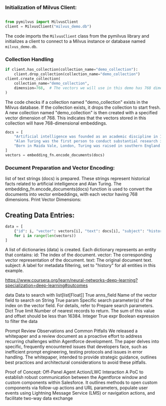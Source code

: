 ### Initialization of Milvus Client:


```python

from pymilvus import MilvusClient 
client = MilvusClient("milvus_demo.db")
```



The code imports the `MilvusClient` class from the pymilvus library and initializes a client to connect to a Milvus instance or database named `milvus_demo.db`.

### Collection Handling



```python
if client.has_collection(collection_name="demo_collection"): 
    client.drop_collection(collection_name="demo_collection")
client.create_collection(
    collection_name="demo_collection", 
    dimension=768,  # The vectors we will use in this demo has 768 dimensions 
)

```
The code checks if a collection named "demo_collection" exists in the Milvus database.
If the collection exists, it drops the collection to start fresh.
A new collection named "demo_collection" is then created with a specified vector dimension of 768. This indicates that the vectors stored in this collection will have 768-dimensional embeddings.


```python
docs = [ 
    "Artificial intelligence was founded as an academic discipline in 1956.", 
    "Alan Turing was the first person to conduct substantial research in AI.", 
    "Born in Maida Vale, London, Turing was raised in southern England.", 
]
vectors = embedding_fn.encode_documents(docs)
```

### Document Preparation and Vector Encoding:

 list of text strings (docs) is prepared. These strings represent historical facts related to artificial intelligence and Alan Turing.
The embedding_fn.encode_documents(docs) function is used to convert the documents into vector embeddings, with each vector having 768 dimensions.
Print Vector Dimensions:


## Creating Data Entries:

```python
data = [
    {"id": i, "vector": vectors[i], "text": docs[i], "subject": "history"} 
    for i in range(len(vectors))
]
```

A list of dictionaries (data) is created. Each dictionary represents an entity that contains:
id: The index of the document.
vector: The corresponding vector representation of the document.
text: The original document text.
subject: A label for metadata filtering, set to "history" for all entities in this example.


https://www.coursera.org/learn/neural-networks-deep-learning?specialization=deep-learning#outcomes

data	Data to search with	list[list[Float]]	True
anns_field	Name of the vector field to search on	String	True
param	Specific search parameter(s) of the index on the vector field. For details, refer to Prepare search parameters.	Dict	True
limit	Number of nearest records to return. The sum of this value and offset should be less than 16384.	Integer	True
expr	Boolean expression to filter the data


Prompt Review Observations and Common Pitfalls
We released  a whitepaper and a review document as a proactive effort to address recurring challenges within Agentforce development. The paper delves into specific, frequently encountered issues that developers face, such as inefficient prompt engineering, testing protocols and issues in error handling. The whitepaper, intended to provide strategic guidance, outlines best practices and architectural considerations to avoid these pitfalls. 


Proof of Concept: Off-Panel Agent Action/LWC Interaction
A PoC to establish robust communication between the Agentforce window and custom components within Salesforce. It outlines methods to open custom components via follow-up actions and URL parameters, populate user events using Lightning Message Service (LMS) or navigation actions, and facilitate two-way data exchange

